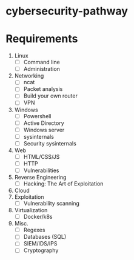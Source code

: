 # cybersecurity-pathway

# Requirements
1. Linux
    - [ ] Command line
    - [ ] Administration
2. Networking
    - [ ] ncat
    - [ ] Packet analysis
    - [ ] Build your own router
    - [ ] VPN
3. Windows
    - [ ] Powershell
    - [ ] Active Directory
    - [ ] Windows server
    - [ ] sysinternals
    - [ ] Security sysinternals
4. Web
    - [ ] HTML/CSS/JS
    - [ ] HTTP
    - [ ] Vulnerabilities
5. Reverse Engineering
    - [ ] Hacking: The Art of Exploitation
6. Cloud
7. Exploitation
    - [ ] Vulnerability scanning
9. Virtualization
    - [ ] Docker/k8s
10. Misc.
    - [ ] Regexes
    - [ ] Databases (SQL)
    - [ ] SIEM/IDS/IPS
    - [ ] Cryptography
